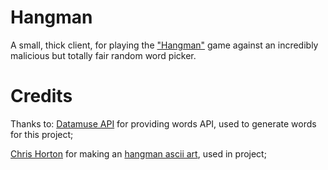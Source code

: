 # Hangman

A small, thick client, for playing the ["Hangman"](https://en.wikipedia.org/wiki/Hangman_(game)) game against an incredibly malicious but totally fair random word picker.


# Credits
Thanks to:
[Datamuse API](https://www.datamuse.com/api/) for providing words API, used to generate words for this project;

[Chris Horton](https://github.com/chrishorton) for making an [hangman ascii art](https://gist.github.com/chrishorton/8510732aa9a80a03c829b09f12e20d9c), used in project;


